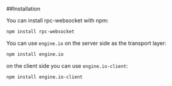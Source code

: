 ##Installation

You can install rpc-websocket with npm:

```bash
npm install rpc-websocket
```

You can use `engine.io` on the server side as the transport layer:

```bash
npm install engine.io
```

on the client side you can use `engine.io-client`:

```bash
npm install engine.io-client
```

